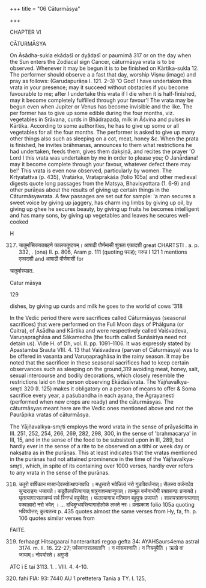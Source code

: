 +++
title = "06 Cāturmāsya"

+++

CHAPTER VI 

CĀTURMĀSYA 

On Āsādha-sukla ekādaśī or dyādaśī or paurnimā 317 or on the day when the Sun enters the Zodiacal sign Cancer, cāturmāsya vrata is to be observed. Whenever it may be begun it is to be finished on Kārtika-sukla 12. The performer should observe a a fast that day, worship Viṣnu (image) and pray as follows: (Garudapurāṇa I. 121. 2–3) 'O God! I have undertaken this vrata in your presence; may it succeed without obstacles if you become favourable to me; after I undertake this vrata if I die when it is half-finished, may it become completely fulfilled through your favour'! The vrata may be begun even when Jupiter or Venus has become invisible and the like. The per former has to give up some edible during the four months, viz. vegetables in Srāvana, curds in Bhādrapada, milk in Āśvina and pulses in Kārtika. According to some authorities, he has to give up some or all vegetables for all the four months. The performer is asked to give up many other things also such as sleeping on a cot, meat, honey &c. When the prata is finished, he invites brāhmanas, announces to them what restrictions he had undertaken, feeds them, gives them dakṣiṇā, and recites the prayer 'O Lord I this vrata was undertaken by me in order to please you; O Janārdana! may it become complete through your favour, whatever defect there may be!' This vrata is even now observed, particularly by women. The Krtyatattva (p. 435), Vratārka, Vrataprakāśa (folio 105a) and other medieval digests quote long passages from the Matsya, Bhavisyottara (1. 6-9) and other purāṇas about the results of giving up certain things in the Cāturmāsyavrata. A few passages are set out for sample: 'a man secures a sweet voice by giving up jaggery, has charm ing limbs by giving up oil, by giving up ghee he secures beauty, by giving up fruits he becomes intelligent and has many sons, by giving up vegetables and leaves he secures well-cooked 



H 

317. चातुर्मासिकवतग्रहणे कालचतुष्टयम्। आषाढी पौर्णमासी शुक्ला एकादशी great CHARTSTI . a. p. 332, . (ona) II. p. 806, Aram p. 111 (quoting पराह); गरुड I 121 1 mentions एकादशी and आषाढी पौर्णमासी for 

चातुर्मास्यव्रत. 

Catur māsya 

129 

dishes, by giving up curds and milk he goes to the world of cows '318 

In the Vedic period there were sacrifices called Cāturmāsyas (seasonal sacrifices) that were performed on the Full Moon days of Phālguna (or Caitra), of Āsādha and Kārtika and were respectively called Vaiśvadeva, Varuṇapraghāsa and Sākamedha (the fourth called Sunāsiriya need not detain us). Vide H. of Dh, vol. II. pp. 1091–1106. It was expressly stated by Apastamba Srauta VIII. 4. 13 that Vaiśvadeva (parvan of Cāturmāsya) was to be offered in vasanta and Varuṇapraghāsa in the rainy season. It may be noted that the sacrificer in these seasonal sacrifices had to keep certain observances such as sleeping on the ground,319 avoiding meat, honey, salt, sexual intercourse and bodily decorations, which closely resemble the restrictions laid on the person observing Ekādaśīvrata. The Yājñavalkya-smr̥ti 320 (I. 125) makes it obligatory on a person of means to offer & Soma sacrifice every year, a paśubandha in each ayana, the Āgrayanesti (performed when new crops are ready) and the cāturmāsyas. The cāturmāsyas meant here are the Vedic ones mentioned above and not the Paurāpika vratas of cāturmāsya. 

The Yājñavalkya-smr̥ti employs the word vrata in the sense of prāyaścitta in III. 251, 252, 254, 266, 269, 282, 298, 300, in the sense of 'brahmacarya' in III, 15, and in the sense of the food to be subsisted upon in III, 289, but hardly ever in the sense of a rite to be observed on a tithi or week day or nakṣatra as in the purāṇas. This at least indicates that the vratas mentioned in the purānas had not attained prominence in the time of the Yājñavalkya-smr̥ti, which, in spite of its containing over 1000 verses, hardly ever refers to any vrata in the sense of the purānas. 

318. चतुरो वार्षिकान मासान्देवस्योत्थापनावधि । मधुस्वरो भवेन्नित्यं नरो गुडविवर्जनात्। सैलस्य वर्जनादेव सुन्दराङ्गः भजायते। कदुतैलपरित्यागात् शत्रुनाशमवाप्नुयात्। ताम्बूल वर्जनाभोगी रक्तकण्ठः प्रजायते। घृतत्यागात्सलावण्यं सर्व स्निग्धं वपुर्भवेत् । फलत्यागाच मतिमान बहुपुत्रः प्रजायते । शाकपत्राशनत्यागात् पक्वान्नादो नरो भवेत् । ... दधिदुग्धपरित्यागादोलोकं लभते नरः। व्रतप्रकाश folio 105a quoting भविष्योत्तर; कुत्यतत्त्व p. 435 quotes almost the same verses from Hy, fa, fh. p. 106 quotes similar verses from 

FAITE. 

319. ferhaagt Hitsagaarai hanteraritati regop gefta 34: AYAHSaurs4ema astral 3174. m. II. 16. 22-27; पर्वस्वन्तरालवतानि । न मांसमश्नाति। न नियमुपैति । ऋखे वा जायाम्। नोपर्यास्ते। अगुप्से 

ATC i E tai 3113. 1. . VIII. 4. 4-10. 

320. fahi FIA: 93: 7440 AU 1 prettetera Tania a TY. I. 125, 
